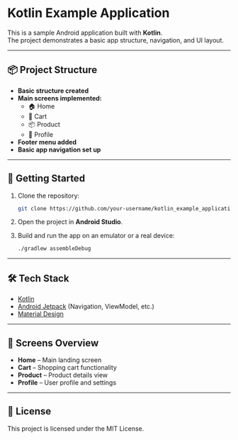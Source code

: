 # Kotlin Example Application

This is a sample Android application built with **Kotlin**.  
The project demonstrates a basic app structure, navigation, and UI layout.

---

## 📦 Project Structure

- **Basic structure created**
- **Main screens implemented:**
  - 🏠 Home
  - 🛒 Cart
  - 📦 Product
  - 👤 Profile
- **Footer menu added**
- **Basic app navigation set up**

---

## 🚀 Getting Started

1. Clone the repository:
   ```bash
   git clone https://github.com/your-username/kotlin_example_application.git
   ````
2. Open the project in **Android Studio**.
3. Build and run the app on an emulator or a real device:

   ```bash
   ./gradlew assembleDebug
   ```

---

## 🛠️ Tech Stack
* [Kotlin](https://kotlinlang.org/)
* [Android Jetpack](https://developer.android.com/jetpack) (Navigation, ViewModel, etc.)
* [Material Design](https://m3.material.io/)

---

## 📱 Screens Overview
* **Home** – Main landing screen
* **Cart** – Shopping cart functionality
* **Product** – Product details view
* **Profile** – User profile and settings

---

## 📄 License

This project is licensed under the MIT License.